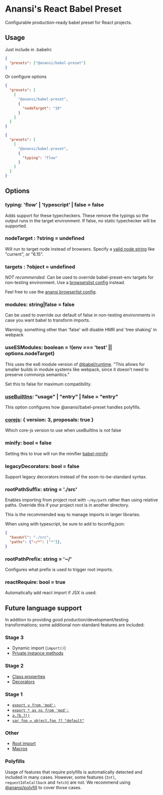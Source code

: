 # Anansi's React Babel Preset

Configurable production-ready babel preset for React projects.

## Usage

Just include in .babelrc

```json
{
  "presets": ["@anansi/babel-preset"]
}
```

Or configure options

```json
{
  "presets": [
    [
      "@anansi/babel-preset",
      {
        "nodeTarget": "10"
      }
    ]
  ]
}
```

```json
{
  "presets": [
    [
      "@anansi/babel-preset",
      {
        "typing": "flow"
      }
    ]
  ]
}
```

## Options

### typing: 'flow' | 'typescript' | false = false

Adds support for these typecheckers. These remove the typings so the output runs in the target environment.
If false, no static typechecker will be supported.

### nodeTarget : ?string = undefined

Will run to target node instead of browsers. Specify a [valid node string](https://babeljs.io/docs/en/babel-preset-env#targetsnode) like "current", or "6.15".

### targets : ?object = undefined

*NOT recommended.* Can be used to override babel-preset-env targets for non-testing environment.
Use a [browserslist config](https://github.com/browserslist/browserslist#packagejson) instead.

Feel free to use the [anansi browserlist config](/packages/browserslist-config-anansi).

### modules: string|false = false

Can be used to override our default of false in non-testing environments
in case you want babel to transform imports.

Warning: something other than 'false' will disable HMR and 'tree shaking'
in webpack

### useESModules: boolean = !(env === 'test' || options.nodeTarget)

This uses the es6 module version of [@babel/runtime](https://babeljs.io/docs/en/babel-plugin-transform-runtime#useesmodules).
"This allows for smaller builds in module systems like webpack, since it doesn't need to preserve commonjs semantics."

Set this to false for maximum compatibility.

### [useBuiltIns](https://babeljs.io/docs/en/babel-preset-env#usebuiltins): "usage" | "entry" | false = "entry"

This option configures how @anansi/babel-preset handles polyfills.

### [corejs](https://babeljs.io/docs/en/babel-preset-env#corejs): { version: 3, proposals: true }

Which core-js version to use when useBuiltIns is not false

### minify: bool = false

Setting this to true will run the minifier [babel-minify](https://github.com/babel/babel-minify)

### legacyDecorators: bool = false

Support legacy decorators instead of the soon-to-be-standard syntax.

### rootPathSuffix: string = './src'

Enables importing from project root with `~/my/path` rather than using relative paths. Override
this if your project root is in another directory.

This is the recommended way to manage imports in larger libraries.

When using with typescript, be sure to add to tsconfig.json:

```json
{
  "baseUrl": "./src",
  "paths": {"~/*": ["*"]},
}
```

### rootPathPrefix: string = '~/'

Configures what prefix is used to trigger root imports.

### reactRequire: bool = true

Automatically add react import if JSX is used.

## Future language support

In addition to providing good production/development/testing transformations; some additional non-standard features
are included:

### Stage 3
* Dynamic import (`import()`)
* [Private instance methods](https://github.com/tc39/proposal-private-methods#private-methods-and-fields)

### Stage 2
* [Class properties](http://babeljs.io/docs/en/next/babel-plugin-proposal-class-properties)
* [Decorators](https://github.com/tc39/proposal-decorators)

### Stage 1
* [`export v from 'mod';`](http://babeljs.io/docs/en/next/babel-plugin-proposal-export-default-from)
* [`export * as ns from 'mod';`](http://babeljs.io/docs/en/next/babel-plugin-proposal-export-namespace-from)
* [`a.?b.?()`](http://babeljs.io/docs/en/next/babel-plugin-proposal-optional-chaining)
* [`var foo = object.foo ?? "default"`](http://babeljs.io/docs/en/next/babel-plugin-proposal-nullish-coalescing-operator)

### Other
* [Root import](https://github.com/entwicklerstube/babel-plugin-root-import#readme)
* [Macros](https://github.com/kentcdodds/babel-plugin-macros)

### Polyfills

Usage of features that require polyfills is automatically detected and included in many cases. However,
some features (`Intl`, `requestIdleCallback` and `fetch`) are not. We recommend using
[@anansi/polyfill](https://www.npmjs.com/package/@anansi/polyfill) to cover those cases.
